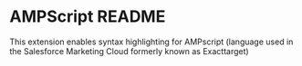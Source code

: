 # AMPScript README

This extension enables syntax highlighting for AMPscript (language used in the Salesforce Marketing Cloud formerly known as Exacttarget)